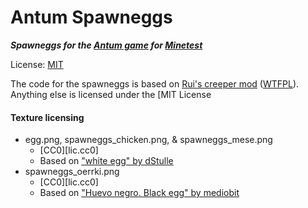 # Antum Spawneggs

***Spawneggs for the [Antum game][antum_game] for [Minetest][minetest]***

License: [MIT][lic.mit]

The code for the spawneggs is based on [Rui's creeper mod][mod.creeper] ([WTFPL][lic.creeper]). Anything else is licensed under the [MIT License

#### Texture licensing
* egg.png, spawneggs_chicken.png, & spawneggs_mese.png
	* [CC0][lic.cc0]
	* Based on ["white egg" by dStulle][img.egg_white]
* spawneggs_oerrki.png
	* [CC0][lic.cc0]
	* Based on ["Huevo negro. Black egg" by mediobit][img.egg_black]

[antum_game]: https://github.com/AntumDeluge/minetest-game-antum
[minetest]: http://minetest.net/

[img.egg_white]: https://openclipart.org/detail/6695/white-egg
[img.egg_black]: https://openclipart.org/detail/170074/huevo-negro-black-egg

[mod.creeper]: https://forum.minetest.net/viewtopic.php?t=11891

[lic.creeper]: https://github.com/Rui-Minetest/creeper/blob/master/LICENSE.md
[lic.mit]: ../LICENSE.txt
